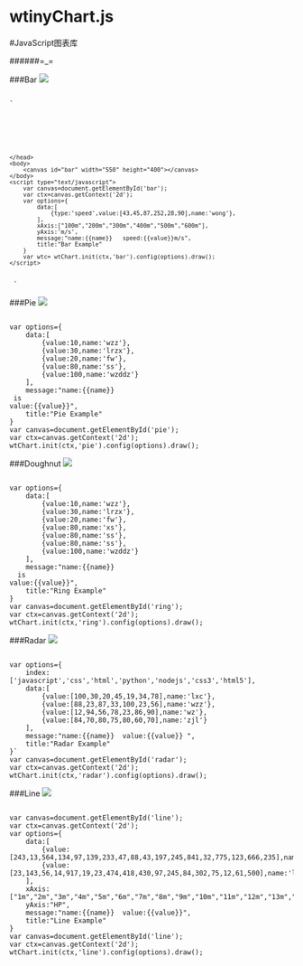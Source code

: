 # wtinyChart.js
#JavaScript图表库

######=_=

###Bar
![](https://github.com/wonggigi/wtinyChart.js/blob/master/img/bar.png)

<pre><code>
`<!DOCTYPE html>
<html>
	<head>	
		
		<script src="wtinychartunmin.js"></script>
	</head>
	<body>
		<canvas id="bar" width="550" height="400"></canvas>
	</body>
	<script type="text/javascript">
		var canvas=document.getElementById('bar');
		var ctx=canvas.getContext('2d');
	 	var options={
			data:[
				{type:'speed',value:[43,45,87,252,28,90],name:'wong'},
			],
			xAxis:["100m","200m","300m","400m","500m","600m"],
			yAxis:'m/s',
			message:"name:{{name}}   speed:{{value}}m/s",
			title:"Bar Example"
		}
		var wtc= wtChart.init(ctx,'bar').config(options).draw();
	</script>
</html>	`
</code></pre>

###Pie
![](https://github.com/wonggigi/wtinyChart.js/blob/master/img/pie.png)

<pre><code>
var options={
	data:[
		{value:10,name:'wzz'},
		{value:30,name:'lrzx'},
		{value:20,name:'fw'},
		{value:80,name:'ss'},
		{value:100,name:'wzddz'}
	],
	message:"name:{{name}} <br/> is   <br/>value:{{value}}",
	title:"Pie Example"
}
var canvas=document.getElementById('pie');
var ctx=canvas.getContext('2d');
wtChart.init(ctx,'pie').config(options).draw();
</code></pre>

###Doughnut
![](https://github.com/wonggigi/wtinyChart.js/blob/master/img/ring.png)

<pre><code>
var options={
	data:[
		{value:10,name:'wzz'},
		{value:30,name:'lrzx'},
		{value:20,name:'fw'},
		{value:80,name:'xs'},
		{value:80,name:'ss'},
		{value:80,name:'ss'},
		{value:100,name:'wzddz'}
	],
	message:"name:{{name}} <br/>  is  <br/>value:{{value}}",
	title:"Ring Example"
}
var canvas=document.getElementById('ring');
var ctx=canvas.getContext('2d');
wtChart.init(ctx,'ring').config(options).draw();
</code></pre>

###Radar
![](https://github.com/wonggigi/wtinyChart.js/blob/master/img/radar.png)

<pre><code>
var options={
 	index:['javascript','css','html','python','nodejs','css3','html5'],
	data:[
		{value:[100,30,20,45,19,34,78],name:'lxc'},
		{value:[88,23,87,33,100,23,56],name:'wzz'},
		{value:[12,94,56,78,23,86,90],name:'wz'},
		{value:[84,70,80,75,80,60,70],name:'zjl'}
	],
	message:"name:{{name}}  value:{{value}} ",
	title:"Radar Example"
}`
var canvas=document.getElementById('radar');
var ctx=canvas.getContext('2d');
wtChart.init(ctx,'radar').config(options).draw();
</code></pre>

###Line
![](https://github.com/wonggigi/wtinyChart.js/blob/master/img/line.png)

<pre><code>
var canvas=document.getElementById('line');
var ctx=canvas.getContext('2d');
var options={
	data:[
		{value:[243,13,564,134,97,139,233,47,88,43,197,245,841,32,775,123,666,235],name:'wzz',curve:false},
		{value:[23,143,56,14,917,19,23,474,418,430,97,245,84,302,75,12,61,500],name:'lxc',curve:true},
	],	
	xAxis:["1m","2m","3m","4m","5m","6m","7m","8m","9m","10m","11m","12m","13m","14m","15m","16m","17m","18m"],
	yAxis:"HP",
	message:"name:{{name}}  value:{{value}}",
	title:"Line Example"
}
var canvas=document.getElementById('line');
var ctx=canvas.getContext('2d');
wtChart.init(ctx,'line').config(options).draw();
</code></pre>
